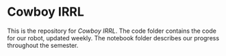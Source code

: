 # Cowboy IRRL

This is the repository for *Cowboy IRRL*. The code folder contains the code for our robot, updated weekly. The notebook folder describes our progress throughout the semester. 
